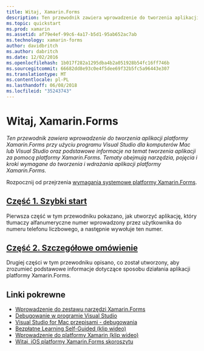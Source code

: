 ```yaml
---
title: Witaj, Xamarin.Forms
description: Ten przewodnik zawiera wprowadzenie do tworzenia aplikacji platformy Xamarin.Forms przy użyciu programu Visual Studio dla komputerów Mac lub Visual Studio oraz podstawowe informacje na temat tworzenia aplikacji za pomocą platformy Xamarin.Forms.
ms.topic: quickstart
ms.prod: xamarin
ms.assetid: af79e4ef-99c6-4a17-b5d1-95ab652ac7ab
ms.technology: xamarin-forms
author: davidbritch
ms.author: dabritch
ms.date: 12/02/2016
ms.openlocfilehash: 1b017f282a1295dba4b2a051928b54fc16ff746b
ms.sourcegitcommit: 66682dd8e93c0e4f5dee69f32b5fc5a96443e307
ms.translationtype: MT
ms.contentlocale: pl-PL
ms.lasthandoff: 06/08/2018
ms.locfileid: "35243743"
---
```

# <a name="hello-xamarinforms"></a>Witaj, Xamarin.Forms

_Ten przewodnik zawiera wprowadzenie do tworzenia aplikacji platformy Xamarin.Forms przy użyciu programu Visual Studio dla komputerów Mac lub Visual Studio oraz podstawowe informacje na temat tworzenia aplikacji za pomocą platformy Xamarin.Forms. Tematy obejmują narzędzia, pojęcia i kroki wymagane do tworzenia i wdrażania aplikacji platformy Xamarin.Forms._

Rozpocznij od przejrzenia [wymagania systemowe platformy Xamarin.Forms](~/cross-platform/get-started/installation/index.md).

## <a name="part-1-quickstartxamarin-formsget-startedhello-xamarin-formsquickstartmd"></a>[Część 1. Szybki start](~/xamarin-forms/get-started/hello-xamarin-forms/quickstart.md)

Pierwsza część w tym przewodniku pokazano, jak utworzyć aplikację, który tłumaczy alfanumeryczne numer wprowadzony przez użytkownika do numeru telefonu liczbowego, a następnie wywołuje ten numer.

## <a name="part-2-deep-divexamarin-formsget-startedhello-xamarin-formsdeepdivemd"></a>[Część 2. Szczegółowe omówienie](~/xamarin-forms/get-started/hello-xamarin-forms/deepdive.md)

Drugiej części w tym przewodniku opisano, co został utworzony, aby zrozumieć podstawowe informacje dotyczące sposobu działania aplikacji platformy Xamarin.Forms.


## <a name="related-links"></a>Linki pokrewne

- [Wprowadzenie do zestawu narzędzi Xamarin.Forms](~/xamarin-forms/get-started/introduction-to-xamarin-forms.md)
- [Debugowanie w programie Visual Studio](http://msdn.microsoft.com/library/k0k771bt%28v=vs.90%29.aspx)
- [Visual Studio for Mac przepisami - debugowania](https://developer.xamarin.com/recipes/cross-platform/ide/debugging/)
- [Bezpłatne Learning Self-Guided (klip wideo)](https://university.xamarin.com/self-guided)
- [Wprowadzenie do platformy Xamarin (klip wideo)](https://developer.xamarin.com/videos/)
- [Witaj, iOS platformy Xamarin.Forms skoroszytu](https://developer.xamarin.com/workbooks/xamarin-forms/getting-started/GettingStartedWithXamarinForms-ios.workbook)
